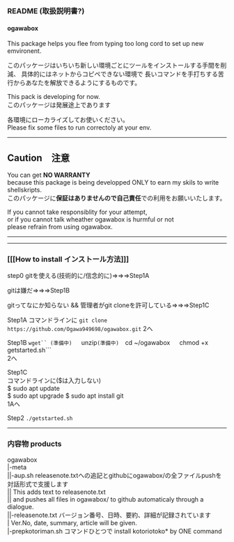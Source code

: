 ### README (取扱説明書?)
#### ogawabox  

This package helps you flee from typing too long cord to set up new emvironent.  

このパッケージはいちいち新しい環境ごとにツールをインストールする手間を削減、
具体的にはネットからコピペできない環境で
長いコマンドを手打ちする苦行からあなたを解放できるようにするものです。  

This pack is developing for now.  
このパッケージは発展途上であります  

各環境にローカライズしてお使いください。  
Please fix some files to run correctoly at your env.  

********************************************************************************
## Caution　注意  

You can get **NO WARRANTY**  
because this package is being developped ONLY to earn my skils to write shellskripts.  
このパッケージに**保証はありませんので自己責任**での利用をお願いいたします。  

If you cannot take responsiblity for your attempt,  
or if you cannot talk wheather ogawabox is hurmful or not  
please refrain from using ogawabox.  
*********************************************************************************

------------------------------------------------------------
### [[[How to install インストール方法]]]

step0
gitを使える(技術的に/信念的に)⇒⇒⇒Step1A

gitは嫌だ⇒⇒⇒Step1B

gitってなにか知らない && 管理者がgit cloneを許可している⇒⇒⇒Step1C


Step1A
コマンドラインに
```git clone https://github.com/Ogawa949698/ogawabox.git```
2へ

Step1B
```wget`` (準備中)  
```unzip``` (準備中)  
```cd ~/ogawabox```  
```chmod +x getstarted.sh```  
2へ  

Step1C  
コマンドラインに($は入力しない)  
$ sudo apt update  
$ sudo apt upgrade 
$ sudo apt install git  
1Aへ  


Step2
```./getstarted.sh```  

------------------------------------------------------------




### 内容物 products  
ogawabox  
|-meta  
||-aup.sh releasenote.txtへの追記とgithubにogawabox/の全ファイルpushを対話形式で支援します  
||        This adds text to releasenote.txt  
||        and pushes all files in ogawabox/ to github   automaticaly through a dialogue.  
||-releasenote.txt バージョン番号、日時、要約、詳細が記録されています  
|                 Ver.No, date, summary, article will be given.  
|-prepkotoriman.sh コマンドひとつで install kotoriotoko* by ONE command  

